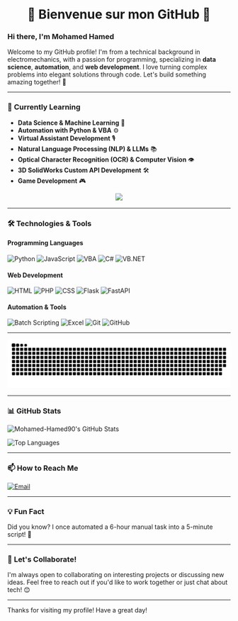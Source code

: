 <div align="center">

  <h1>👾 Bienvenue sur mon GitHub 👾</h1>
  
  </div>


### Hi there, I'm Mohamed Hamed

Welcome to my GitHub profile! I'm from a technical background in electromechanics, with a passion for programming, specializing in **data science**, **automation**, and **web development**. I love turning complex problems into elegant solutions through code. Let's build something amazing together! 🚀

---

### 🌱 **Currently Learning**
- **Data Science & Machine Learning** 🤖
- **Automation with Python & VBA** ⚙️
- **Virtual Assistant Development** 🎙️
- **Natural Language Processing (NLP) & LLMs** 📚
- **Optical Character Recognition (OCR) & Computer Vision** 👁️
- **3D SolidWorks Custom API Development** 🛠️
- **Game Development** 🎮

<p align="center">
  <img src="https://64.media.tumblr.com/9f2e8a8b1391630dfb4903dc79bfd82e/tumblr_moi8v5PmOh1r72ht7o1_500.gif" width="200">
</p>

---

### 🛠️ **Technologies & Tools**

#### **Programming Languages**  
![Python](https://img.shields.io/badge/Python-3776AB?style=for-the-badge&logo=python&logoColor=white) 
![JavaScript](https://img.shields.io/badge/JavaScript-F7DF1E?style=for-the-badge&logo=javascript&logoColor=black) 
![VBA](https://img.shields.io/badge/VBA-217346?style=for-the-badge&logo=microsoft-excel&logoColor=white) 
![C#](https://img.shields.io/badge/C%23-239120?style=for-the-badge&logo=c-sharp&logoColor=white) 
![VB.NET](https://img.shields.io/badge/VB.NET-512BD4?style=for-the-badge&logo=dotnet&logoColor=white)

#### **Web Development**
![HTML](https://img.shields.io/badge/HTML-E34F26?style=for-the-badge&logo=html5&logoColor=white)
![PHP](https://img.shields.io/badge/PHP-777BB4?style=for-the-badge&logo=php&logoColor=white)
![CSS](https://img.shields.io/badge/CSS-1572B6?style=for-the-badge&logo=css3&logoColor=white)
![Flask](https://img.shields.io/badge/Flask-000000?style=for-the-badge&logo=flask&logoColor=white)
![FastAPI](https://img.shields.io/badge/FastAPI-009688?style=for-the-badge&logo=fastapi&logoColor=white)

#### **Automation & Tools**
![Batch Scripting](https://img.shields.io/badge/Batch_Scripting-4D4D4D?style=for-the-badge&logo=windows-terminal&logoColor=white)
![Excel](https://img.shields.io/badge/Excel-217346?style=for-the-badge&logo=microsoft-excel&logoColor=white)
![Git](https://img.shields.io/badge/Git-F05032?style=for-the-badge&logo=git&logoColor=white)
![GitHub](https://img.shields.io/badge/GitHub-181717?style=for-the-badge&logo=github&logoColor=white)

---

<picture>
  <source media="(prefers-color-scheme: dark)" srcset="https://raw.githubusercontent.com/Kurama-90/Kurama-90/output/github-snake-dark.svg" />
  <source media="(prefers-color-scheme: light)" srcset="https://raw.githubusercontent.com/Kurama-90/Kurama-90/output/github-snake.svg" />
  <img alt="github-snake" src="https://raw.githubusercontent.com/Kurama-90/Kurama-90/output/github-snake.svg" />
</picture>

---

### 📊 **GitHub Stats**

![Mohamed-Hamed90's GitHub Stats](https://github-readme-stats.vercel.app/api?username=Kurama-90&show_icons=true&theme=dark&hide_border=true)

![Top Languages](https://github-readme-stats.vercel.app/api/top-langs/?username=Kurama-90&layout=compact&theme=dark&hide_border=true)

---

### 📫 **How to Reach Me**

[![Email](https://img.shields.io/badge/Email-EA4335?style=for-the-badge&logo=gmail&logoColor=white)](mailto:hamma2007@yahoo.com)

---

### 💡 **Fun Fact**
Did you know? I once automated a 6-hour manual task into a 5-minute script! 🚀

---

### 🌟 **Let's Collaborate!**
I'm always open to collaborating on interesting projects or discussing new ideas. Feel free to reach out if you'd like to work together or just chat about tech! 😊

---

Thanks for visiting my profile! Have a great day!

